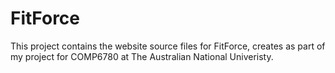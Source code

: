 # FitForce

This project contains the website source files for FitForce, creates as part of my project for COMP6780 at The Australian National Univeristy. 
